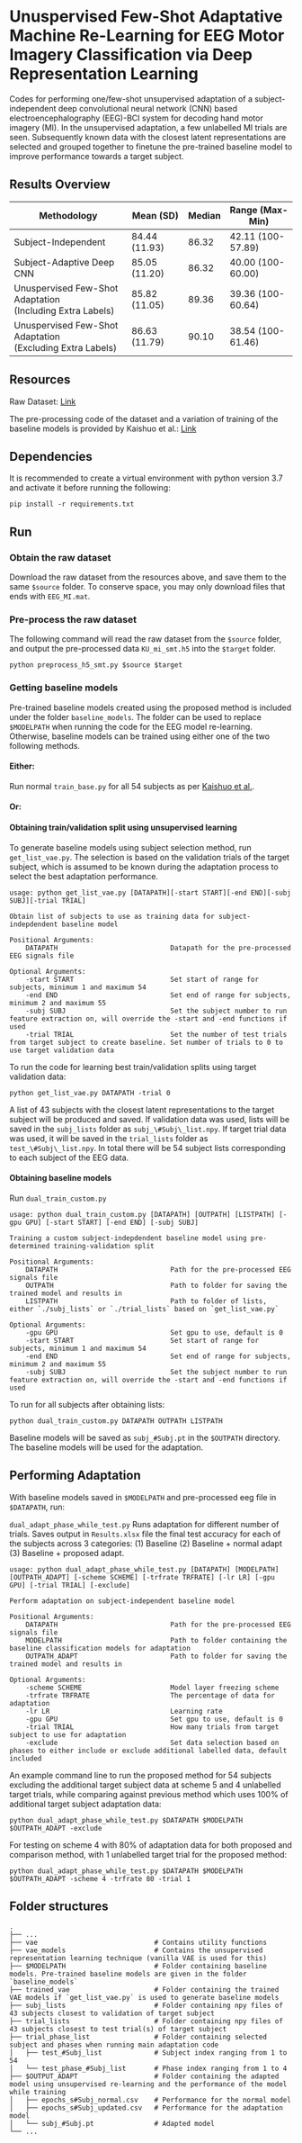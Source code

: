 # Unuspervised Few-Shot Adaptative Machine Re-Learning for EEG Motor Imagery Classification via Deep Representation Learning

Codes for performing one/few-shot unsupervised adaptation of a subject-independent deep convolutional neural network (CNN) based electroencephalography (EEG)-BCI system for decoding hand motor imagery (MI). In the unsupervised adaptation, a few unlabelled MI trials are seen. Subsequently known data with the closest latent representations are selected and grouped together to finetune the pre-trained baseline model to improve performance towards a target subject.

## Results Overview

| Methodology | Mean (SD) | Median | Range (Max-Min) |
|-|-|-|-|
| Subject-Independent | 84.44 (11.93) | 86.32 | 42.11 (100-57.89) |
| Subject-Adaptive Deep CNN | 85.05 (11.20) | 86.32 | 40.00 (100-60.00) |
| Unuspervised Few-Shot Adaptation<br>(Including Extra Labels) | 85.82 (11.05) | 89.36 | 39.36 (100-60.64) |
| Unuspervised Few-Shot Adaptation<br>(Excluding Extra Labels) | 86.63 (11.79) | 90.10 | 38.54 (100-61.46) |

## Resources
Raw Dataset: [Link](http://gigadb.org/dataset/100542)

The pre-processing code of the dataset and a variation of training of the baseline models is provided by Kaishuo et al.: [Link](https://github.com/zhangks98/eeg-adapt)

## Dependencies

It is recommended to create a virtual environment with python version 3.7 and activate it before running the following:

```
pip install -r requirements.txt
```

## Run

### Obtain the raw dataset

Download the raw dataset from the resources above, and save them to the same `$source` folder. To conserve space, you may only download files that ends with `EEG_MI.mat`.

### Pre-process the raw dataset

The following command will read the raw dataset from the `$source` folder, and output the pre-processed data `KU_mi_smt.h5` into the `$target` folder.

```
python preprocess_h5_smt.py $source $target
```

### Getting baseline models

Pre-trained baseline models created using the proposed method is included under the folder `baseline_models`. The folder can be used to replace `$MODELPATH` when running the code for the EEG model re-learning. Otherwise, baseline models can be trained using either one of the two following methods.

#### Either:
Run normal `train_base.py` for all 54 subjects as per [Kaishuo et al.](https://github.com/zhangks98/eeg-adapt).

#### Or:
#### Obtaining train/validation split using unsupervised learning

To generate baseline models using subject selection method, run `get_list_vae.py`. The selection is based on the validation trials of the target subject, which is assumed to be known during the adaptation process to select the best adaptation performance.
```
usage: python get_list_vae.py [DATAPATH][-start START][-end END][-subj SUBJ][-trial TRIAL]

Obtain list of subjects to use as training data for subject-indepdendent baseline model

Positional Arguments:
    DATAPATH                            Datapath for the pre-processed EEG signals file

Optional Arguments:
    -start START                        Set start of range for subjects, minimum 1 and maximum 54
    -end END                            Set end of range for subjects, minimum 2 and maximum 55
    -subj SUBJ                          Set the subject number to run feature extraction on, will override the -start and -end functions if used
    -trial TRIAL                        Set the number of test trials from target subject to create baseline. Set number of trials to 0 to use target validation data
```

To run the code for learning best train/validation splits using target validation data:
```
python get_list_vae.py DATAPATH -trial 0
```

A list of 43 subjects with the closest latent representations to the target subject will be produced and saved. If validation data was used, lists will be saved in the `subj_lists` folder as `subj_\#Subj\_list.npy`. If target trial data was used, it will be saved in the `trial_lists` folder as `test_\#Subj\_list.npy`. In total there will be 54 subject lists corresponding to each subject of the EEG data.

#### Obtaining baseline models

Run `dual_train_custom.py`
```
usage: python dual_train_custom.py [DATAPATH] [OUTPATH] [LISTPATH] [-gpu GPU] [-start START] [-end END] [-subj SUBJ]

Training a custom subject-indepdendent baseline model using pre-determined training-validation split

Positional Arguments:
    DATAPATH                            Path for the pre-processed EEG signals file
    OUTPATH                             Path to folder for saving the trained model and results in
    LISTPATH                            Path to folder of lists, either `./subj_lists` or `./trial_lists` based on `get_list_vae.py`

Optional Arguments:
    -gpu GPU                            Set gpu to use, default is 0
    -start START                        Set start of range for subjects, minimum 1 and maximum 54
    -end END                            Set end of range for subjects, minimum 2 and maximum 55
    -subj SUBJ                          Set the subject number to run feature extraction on, will override the -start and -end functions if used
```

To run for all subjects after obtaining lists:
```
python dual_train_custom.py DATAPATH OUTPATH LISTPATH
```

Baseline models will be saved as `subj_#Subj.pt` in the `$OUTPATH` directory. The baseline models will be used for the adaptation.

## Performing Adaptation
With baseline models saved in `$MODELPATH` and pre-processed eeg file in `$DATAPATH`, run:

`dual_adapt_phase_while_test.py`
Runs adaptation for different number of trials. Saves output in `Results.xlsx` file the final test accuracy for each of the subjects across 3 categories: (1) Baseline (2) Baseline + normal adapt (3) Baseline + proposed adapt.

```
usage: python dual_adapt_phase_while_test.py [DATAPATH] [MODELPATH] [OUTPATH_ADAPT] [-scheme SCHEME] [-trfrate TRFRATE] [-lr LR] [-gpu GPU] [-trial TRIAL] [-exclude]

Perform adaptation on subject-independent baseline model 

Positional Arguments:
    DATAPATH                            Path for the pre-processed EEG signals file
    MODELPATH                           Path to folder containing the baseline classification models for adaptation
    OUTPATH_ADAPT                       Path to folder for saving the trained model and results in

Optional Arguments:
    -scheme SCHEME                      Model layer freezing scheme
    -trfrate TRFRATE                    The percentage of data for adaptation
    -lr LR                              Learning rate
    -gpu GPU                            Set gpu to use, default is 0
    -trial TRIAL                        How many trials from target subject to use for adaptation
    -exclude                            Set data selection based on phases to either include or exclude additional labelled data, default included
```

An example command line to run the proposed method for 54 subjects excluding the additional target subject data at scheme 5 and 4 unlabelled target trials, while comparing against previous method which uses 100% of additional target subject adaptation data:
```
python dual_adapt_phase_while_test.py $DATAPATH $MODELPATH $OUTPATH_ADAPT -exclude
```

For testing on scheme 4 with 80% of adaptation data for both proposed and comparison method, with 1 unlabelled target trial for the proposed method:
``` 
python dual_adapt_phase_while_test.py $DATAPATH $MODELPATH $OUTPATH_ADAPT -scheme 4 -trfrate 80 -trial 1
```

## Folder structures
    .
    ├── ...
    ├── vae                             # Contains utility functions
    ├── vae_models                      # Contains the unsupervised representation learning technique (vanilla VAE is used for this)
    ├── $MODELPATH                      # Folder containing baseline models. Pre-trained baseline models are given in the folder `baseline_models`
    ├── trained_vae                     # Folder containing the trained VAE models if `get_list_vae.py` is used to generate baseline models
    ├── subj_lists                      # Folder containing npy files of 43 subjects closest to validation of target subject
    ├── trial_lists                     # Folder containing npy files of 43 subjects closest to test trial(s) of target subject
    ├── trial_phase_list                # Folder containing selected subject and phases when running main adaptation code
    │   ├── test_#Subj_list             # Subject index ranging from 1 to 54
    │   └── test_phase_#Subj_list       # Phase index ranging from 1 to 4
    ├── $OUTPUT_ADAPT                   # Folder containing the adapted model using unsupervised re-learning and the performance of the model while training
    │   ├── epochs_s#Subj_normal.csv    # Performance for the normal model
    │   ├── epochs_s#Subj_updated.csv   # Performance for the adaptation model
    │   └── subj_#Subj.pt               # Adapted model
    └── ...
